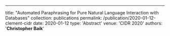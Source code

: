 ---
title: "Automated Paraphrasing for Pure Natural Language Interaction with Databases"
collection: publications
permalink: /publication/2020-01-12-clement-cidr
date: 2020-01-12
type: 'Abstract'
venue: 'CIDR 2020'
authors: '<strong>Christopher Baik</strong>'
